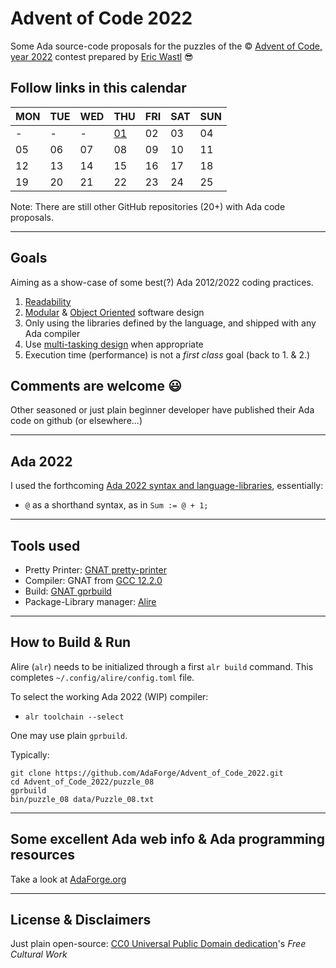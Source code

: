 # Advent of Code 2022

Some Ada source-code proposals for the puzzles of the © [Advent of Code, year 2022](https://adventofcode.com/2022) contest prepared by [Eric Wastl](http://was.tl) 😎

## Follow links in this calendar

|MON|TUE|WED|THU|FRI|SAT|SUN|
|--|--|--|--|--|--|--|
|-|-|-|[01](./puzzle_01)|02|03|04|
|05|06|07|08|09|10|11|
|12|13|14|15|16|17|18|
|19|20|21|22|23|24|25|

Note: There are still other GitHub repositories (20+) with Ada code proposals.

---

## Goals

Aiming as a show-case of some best(?) Ada 2012/2022 coding practices.

1. [Readability](https://www.adaic.org/resources/add_content/docs/95style/html/sec_3/toc.html)
1. [Modular](https://www.adaic.org/resources/add_content/docs/95style/html/sec_4/toc.html) & [Object Oriented](https://www.adaic.org/resources/add_content/docs/95style/html/sec_9/9-1.html) software design
1. Only using the libraries defined by the language, and shipped with any Ada compiler
1. Use [multi-tasking design](https://www.adaic.org/resources/add_content/docs/95style/html/sec_6/) when appropriate
1. Execution time (performance) is not a *first class* goal (back to 1. & 2.)

## Comments are welcome 😃

Other seasoned or just plain beginner developer have published their Ada code on github (or elsewhere...)

---

## Ada 2022

I used the forthcoming [Ada 2022 syntax and language-libraries](http://www.ada-auth.org/standards/ada2x.html), essentially:

* `@` as a shorthand syntax, as in `Sum := @ + 1;`

---

## Tools used

* Pretty Printer: [GNAT pretty-printer](https://docs.adahttps://docs.adacore.com/gnat_ugn-docs/html/gnat_ugn/gnat_ugn/gnat_utility_programs.html#the-gnat-pretty-printer-gnatpp)
* Compiler: GNAT from [GCC 12.2.0](https://gcc.gnu.org/onlinedocs/gcc-12.2.0/gnat_ugn/)
* Build: [GNAT gprbuild](https://docs.adacore.com/gprbuild-docs/html/gprbuild_ug.html)
* Package-Library manager: [Alire](https://alire.ada.dev)

---

## How to Build & Run

Alire (`alr`) needs to be initialized through a first `alr build` command. This completes `~/.config/alire/config.toml` file.

To select the working Ada 2022 (WIP) compiler:

* `alr toolchain --select`

One may use plain `gprbuild`.

Typically:

```shell
git clone https://github.com/AdaForge/Advent_of_Code_2022.git
cd Advent_of_Code_2022/puzzle_08
gprbuild
bin/puzzle_08 data/Puzzle_08.txt
```

---
## Some excellent Ada web info & Ada programming resources

Take a look at [AdaForge.org](https://www.adaforge.org)


---

## License & Disclaimers

Just plain open-source: [CC0 Universal Public Domain dedication](https://creativecommons.org/publicdomain/zero/1.0/deed.fr)'s
_Free Cultural Work_

